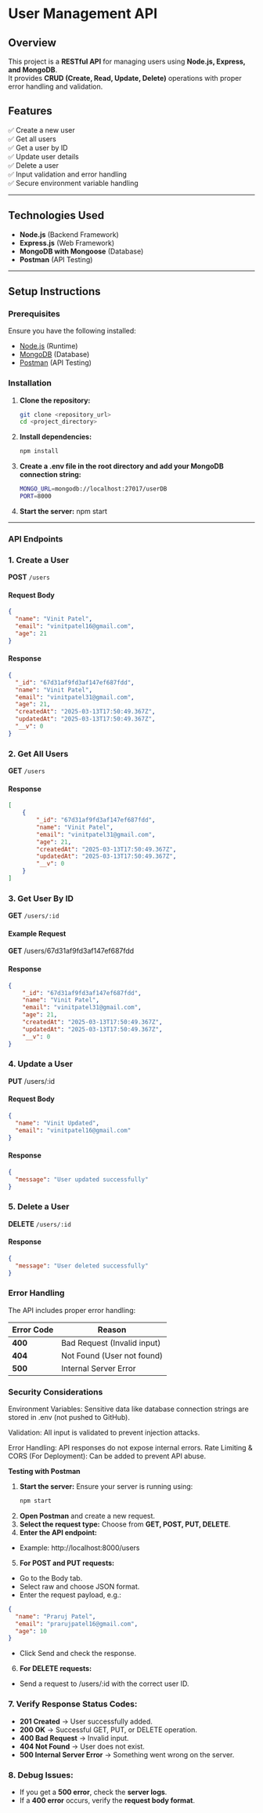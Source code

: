 # User Management API

## Overview

This project is a **RESTful API** for managing users using **Node.js, Express, and MongoDB**.  
It provides **CRUD (Create, Read, Update, Delete)** operations with proper error handling and validation.

## Features

✅ Create a new user  
✅ Get all users  
✅ Get a user by ID  
✅ Update user details  
✅ Delete a user  
✅ Input validation and error handling  
✅ Secure environment variable handling  

---

## Technologies Used

- **Node.js** (Backend Framework)
- **Express.js** (Web Framework)
- **MongoDB with Mongoose** (Database)
- **Postman** (API Testing)

---

## **Setup Instructions**

### **Prerequisites**
Ensure you have the following installed:

- [Node.js](https://nodejs.org/) (Runtime)
- [MongoDB](https://www.mongodb.com/) (Database)
- [Postman](https://www.postman.com/) (API Testing)

### **Installation**
1. **Clone the repository:**
   ```sh
   git clone <repository_url>
   cd <project_directory>

2. **Install dependencies:**
    ```sh
    npm install

3. **Create a .env file in the root directory and add your MongoDB connection string:**
    ```sh
    MONGO_URL=mongodb://localhost:27017/userDB
    PORT=8000

4. **Start the server:**
    npm start

---

### **API Endpoints**

### 1. Create a User
**POST** `/users`

#### Request Body
```json
{
  "name": "Vinit Patel",
  "email": "vinitpatel16@gmail.com",
  "age": 21
}
```

#### Response
```json
{
  "_id": "67d31af9fd3af147ef687fdd",
  "name": "Vinit Patel",
  "email": "vinitpatel31@gmail.com",
  "age": 21,
  "createdAt": "2025-03-13T17:50:49.367Z",
  "updatedAt": "2025-03-13T17:50:49.367Z",
  "__v": 0
}
```

### **2. Get All Users**
**GET** `/users`

#### **Response**
```json
[
    {
        "_id": "67d31af9fd3af147ef687fdd",
        "name": "Vinit Patel",
        "email": "vinitpatel31@gmail.com",
        "age": 21,
        "createdAt": "2025-03-13T17:50:49.367Z",
        "updatedAt": "2025-03-13T17:50:49.367Z",
        "__v": 0
    }
] 
```

### **3. Get User By ID**
**GET** `/users/:id`

#### **Example Request**
**GET** /users/67d31af9fd3af147ef687fdd

#### **Response**
```json
{
    "_id": "67d31af9fd3af147ef687fdd",
    "name": "Vinit Patel",
    "email": "vinitpatel31@gmail.com",
    "age": 21,
    "createdAt": "2025-03-13T17:50:49.367Z",
    "updatedAt": "2025-03-13T17:50:49.367Z",
    "__v": 0
}
```

### **4. Update a User**
**PUT** /users/:id

#### **Request Body**
```json
{
  "name": "Vinit Updated",
  "email": "vinitpatel16@gmail.com"
}
```

#### **Response**
```json
{
  "message": "User updated successfully"
}
```

### **5. Delete a User**
**DELETE** `/users/:id`

#### **Response**
```json
{
  "message": "User deleted successfully"
}
```

### Error Handling
The API includes proper error handling:

| Error Code | Reason                         |
|------------|--------------------------------|
| **400**    | Bad Request (Invalid input)   |
| **404**    | Not Found (User not found)    |
| **500**    | Internal Server Error         |

### Security Considerations

Environment Variables:
Sensitive data like database connection strings are stored in .env (not pushed to GitHub).

Validation:
All input is validated to prevent injection attacks.

Error Handling:
API responses do not expose internal errors.
Rate Limiting & CORS (For Deployment):
Can be added to prevent API abuse.

**Testing with Postman**

1. **Start the server:** Ensure your server is running using: 
    ```sh
    npm start
2. **Open Postman** and create a new request.
3. **Select the request type:** Choose from **GET, POST, PUT, DELETE**.
4. **Enter the API endpoint:**

- Example: http://localhost:8000/users

5. **For POST and PUT requests:**
- Go to the Body tab.
- Select raw and choose JSON format.
- Enter the request payload, e.g.:
```json
{
  "name": "Praruj Patel",
  "email": "prarujpatel16@gmail.com",
  "age": 10
}
```
- Click Send and check the response.

6. **For DELETE requests:**

- Send a request to /users/:id with the correct user ID.

### **7. Verify Response Status Codes:**  

- **201 Created** → User successfully added.  
- **200 OK** → Successful GET, PUT, or DELETE operation.  
- **400 Bad Request** → Invalid input.  
- **404 Not Found** → User does not exist.  
- **500 Internal Server Error** → Something went wrong on the server.  

### **8. Debug Issues:**  

- If you get a **500 error**, check the **server logs**.  
- If a **400 error** occurs, verify the **request body format**.  
